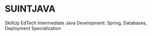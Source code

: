 # SUINTJAVA
SkillUp EdTech Intermediate Java Development: Spring, Databases, Deployment Specialization
